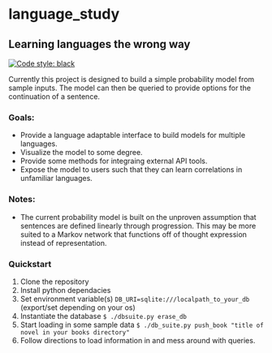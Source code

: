 # language_study
## Learning languages the wrong way

[![Code style: black](https://img.shields.io/badge/code%20style-black-000000.svg)](https://github.com/psf/black)

Currently this project is designed to build a simple probability model from sample inputs.
The model can then be queried to provide options for the continuation of a sentence.

### Goals:
 - Provide a language adaptable interface to build models for multiple languages.
 - Visualize the model to some degree.
 - Provide some methods for integraing external API tools.
 - Expose the model to users such that they can learn correlations in unfamiliar languages.
 ### Notes:
 - The current probability model is built on the unproven assumption that sentences are defined linearly through progression. This may be more suited to a Markov network that functions off of thought expression instead of representation. 

### Quickstart
 1. Clone the repository
 2. Install python dependacies
 3. Set environment variable(s) ``DB_URI=sqlite:///localpath_to_your_db`` (export/set depending on your os)
 4. Instantiate the database ``$ ./dbsuite.py erase_db``
 5. Start loading in some sample data ``$ ./db_suite.py push_book "title of novel in your books directory"``
 6. Follow directions to load information in and mess around with queries. 
